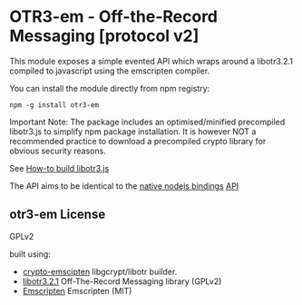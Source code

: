 # OTR3-em - Off-the-Record Messaging [protocol v2]

This module exposes a simple evented API which wraps around a libotr3.2.1 compiled to javascript using the emscripten compiler.

You can install the module directly from npm registry:

    npm -g install otr3-em

Important Note:
The package includes an optimised/minified precompiled libotr3.js to simplify npm package installation.
It is however NOT a recommended practice to download a precompiled crypto library for obvious security reasons.

See [How-to build libotr3.js](https://github.com/mnaamani/otr3-em/blob/master/BUILDING)

The API aims to be identical to the [native nodejs bindings](https://github.com/mnaamani/node-otr-v2/)
[API](https://github.com/mnaamani/otr3-em/blob/master/doc/API.md)

## otr3-em License
GPLv2

built using:
- [crypto-emscipten](https://github.com/mnaamani/crypto-emscripten/) libgcrypt/libotr builder.
- [libotr3.2.1](http://www.cypherpunks.ca/otr/) Off-The-Record Messaging library (GPLv2)
- [Emscripten](https://github.com/kripken/emscripten) Emscripten (MIT)

